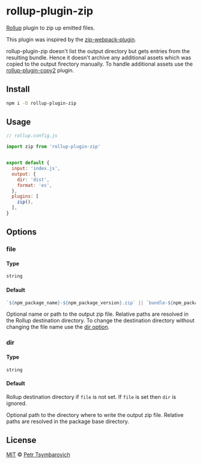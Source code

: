 # rollup-plugin-zip

[Rollup](https://github.com/rollup/rollup) plugin to zip up emitted files.

This plugin was inspired by the
[zip-webpack-plugin](https://github.com/erikdesjardins/zip-webpack-plugin).

rollup-plugin-zip doesn't list the output directory but gets entries from the
resulting bundle. Hence it doesn't archive any additional assets which was copied
to the output firectory manually. To handle additional assets use the
[rollup-plugin-copy2](https://github.com/mentaljam/rollup-plugin-copy2) plugin.

## Install

```sh
npm i -D rollup-plugin-zip
```

## Usage

```js
// rollup.config.js

import zip from 'rollup-plugin-zip'


export default {
  input: 'index.js',
  output: {
    dir: 'dist',
    format: 'es',
  },
  plugins: [
    zip(),
  ],
}
```

## Options

### file

#### Type

```js
string
```

#### Default

```js
`${npm_package_name}-${npm_package_version}.zip` || `bundle-${npm_package_version}.zip` || 'bundle.zip'
```

Optional name or path to the output zip file. Relative paths are resolved in the Rollup destination directory.
To change the destination directory without changing the file name use the [dir option](#dir).

### dir

#### Type

```js
string
```

#### Default

Rollup destination directory if `file` is not set. If `file` is set then `dir` is ignored.

Optional path to the directory where to write the output zip file.
Relative paths are resolved in the package base directory.

## License

[MIT](LICENSE) © [Petr Tsymbarovich](mailto:petr@tsymbarovich.ru)
